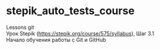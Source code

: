 # stepik_auto_tests_course
Lessons git  
Урок Stepik (https://stepik.org/course/575/syllabus), Шаг 3.1  
Начало обучения работы с Git и GitHub 
